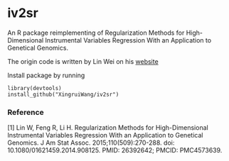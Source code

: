 # iv2sr

An R package reimplementing of Regularization Methods for High-Dimensional Instrumental Variables Regression With an Application to Genetical Genomics.

The origin code is written by Lin Wei on his [website](https://www.math.pku.edu.cn/teachers/linw/software.html)

Install package by running
```{R}
library(devtools)
install_github("XingruiWang/iv2sr")
```


### Reference
[1] Lin W, Feng R, Li H. Regularization Methods for High-Dimensional Instrumental Variables Regression With an Application to Genetical Genomics. J Am Stat Assoc. 2015;110(509):270-288. doi: 10.1080/01621459.2014.908125. PMID: 26392642; PMCID: PMC4573639.


